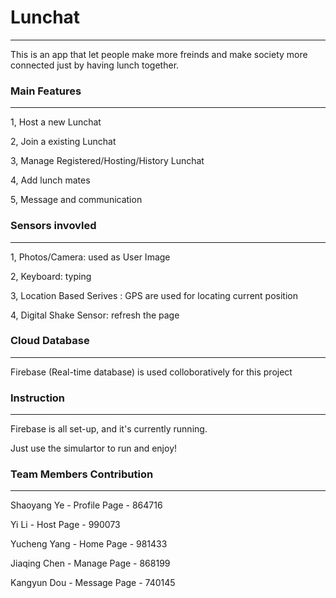 # Lunchat
----
This is an app that let people make more freinds and make society more connected just by having lunch together.

### Main Features
----
1, Host a new Lunchat

2, Join a existing Lunchat

3, Manage Registered/Hosting/History Lunchat

4, Add lunch mates

5, Message and communication

### Sensors invovled
----
1, Photos/Camera: used as User Image

2, Keyboard: typing

3, Location Based Serives : GPS are used for locating current position

4, Digital Shake Sensor: refresh the page 

### Cloud Database
----
Firebase (Real-time database) is used colloboratively for this project

### Instruction
----
Firebase is all set-up, and it's currently running.

Just use the simulartor to run and enjoy!

### Team Members Contribution
----
Shaoyang Ye - Profile Page - 864716

Yi Li - Host Page - 990073

Yucheng Yang - Home Page - 981433

Jiaqing Chen - Manage Page - 868199

Kangyun Dou - Message Page - 740145
